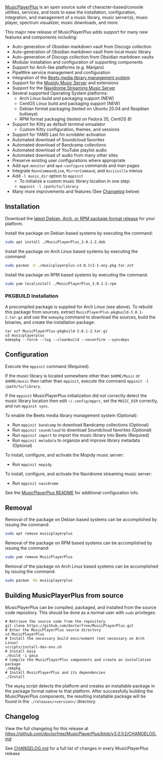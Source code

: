 [MusicPlayerPlus](https://github.com/doctorfree/MusicPlayerPlus#readme) is an open source suite of character-based/console utilities, services, and tools to ease the installation, configuration, integration, and management of a music library, music server(s), music player, spectrum visualizer, music downloads, and more.

This major new release of MusicPlayerPlus adds support for many new features and components including:

* Auto-generation of Obsidian markdown vault from Discogs collection
* Auto-generation of Obsidian markdown vault from local music library
* Auto-generation of Discogs collection from Obsidian markdown vaults
* Modular installation and configuration of supporting components
* Support for Arch-like platforms (e.g. Manjaro)
* PipeWire service management and configuration
* Integration of the [Beets media library management system](https://beets.io/)
* Support for the [Mopidy Music Server](https://mopidy.com/) and extensions
* Support for the [Navidrome Streaming Music Server](https://www.navidrome.org/)
* Several supported Operating System platforms:
    * Arch Linux build and packaging support (NEW)
    * CentOS Linux build and packaging support (NEW)
    * Debian format packaging (tested on Ubuntu 20.04 and Raspbian bullseye)
    * RPM format packaging (tested on Fedora 35, CentOS 8)
* Support for Kitty as default terminal emualator
    * Custom Kitty configuration, themes, and sessions
* Support for YAMS Last.fm scrobbler activation
* Automated download of Soundcloud favorites
* Automated download of Bandcamp collections
* Automated download of YouTube playlist audio
* Automated download of audio from many other sites
* Preserve existing user configurations where appropriate
* Add `mpd-monitor` and `mpd-configure` commands and man pages
* Integrate `RoonCommandLine`, `MirrorCommand`, and `Asciiville` menus
* Add `-l music_dir` option to `mppinit`
    * To initialize a custom music library location in one step:
    * `mppinit -l /path/to/library`
* Many more improvements and features (See [Changelog](#changelog) below)


## Installation

Download the [latest Debian, Arch, or RPM package format release](https://github.com/doctorfree/MusicPlayerPlus/releases) for your platform.

Install the package on Debian based systems by executing the command:

```bash
sudo apt install ./MusicPlayerPlus_3.0.1-2.deb
```

Install the package on Arch Linux based systems by executing the command:

```bash
sudo pacman -U ./musicplayerplus-v3.0.1r2-1-any.pkg.tar.zst
```

Install the package on RPM based systems by executing the command.

```bash
sudo yum localinstall ./MusicPlayerPlus_3.0.1-2.rpm
```

### PKGBUILD Installation

A precompiled package is supplied for Arch Linux (see above). To rebuild this package from sources, extract `MusicPlayerPlus-pkgbuild-3.0.1-2.tar.gz` and use the `makepkg` command to download the sources, build the binaries, and create the installation package:

```
tar xzf MusicPlayerPlus-pkgbuild-3.0.1-2.tar.gz
cd musicplayerplus
makepkg --force --log --cleanbuild --noconfirm --syncdeps
```

## Configuration

Execute the `mppinit` command (Required).

If the music library is located somewhere other than `$HOME/Music` or `$HOME/music` then rather than `mppinit`, execute the command `mppinit -l /path/to/library`.

If the `mppinit` MusicPlayerPlus initialization did not correctly detect the music library location then edit `~/.config/mpprc`, set the `MUSIC_DIR` correctly, and run `mppinit sync`.

To enable the Beets media library management system (Optional):

* Run `mppinit bandcamp` to download Bandcamp collections (Optional)
* Run `mppinit soundcloud` to download Soundcloud favorites (Optional)
* Run `mppinit import` to import the music library into Beets (Required)
* Run `mppinit metadata` to organize and improve library metadata (Optional)

To install, configure, and activate the Mopidy music server:

* Run `mppinit mopidy`

To install, configure, and activate the Navidrome streaming music server:

* Run `mppinit navidrome`

See the [MusicPlayerPlus README](https://github.com/doctorfree/MusicPlayerPlus#readme) for additional configuration info.

## Removal

Removal of the package on Debian based systems can be accomplished by issuing the command:

```bash
sudo apt remove musicplayerplus
```

Removal of the package on RPM based systems can be accomplished by issuing the command:

```bash
sudo yum remove MusicPlayerPlus
```

Removal of the package on Arch Linux based systems can be accomplished by issuing the command:

```bash
sudo pacman -Rs musicplayerplus
```

## Building MusicPlayerPlus from source

MusicPlayerPlus can be compiled, packaged, and installed from the source code repository. This should be done as a normal user with `sudo` privileges:

```
# Retrieve the source code from the repository
git clone https://github.com/doctorfree/MusicPlayerPlus.git
# Enter the MusicPlayerPlus source directory
cd MusicPlayerPlus
# Install the necessary build environment (not necessary on Arch Linux)
scripts/install-dev-env.sh
# Install Gaia
./build -i gaia
# Compile the MusicPlayerPlus components and create an installation package
./mkpkg
# Install MusicPlayerPlus and its dependencies
./Install
```

The `mkpkg` script detects the platform and creates an installable package in the package format native to that platform. After successfully building the MusicPlayerPlus components, the resulting installable package will be found in the `./releases/<version>/` directory.

## Changelog

View the full changelog for this release at https://github.com/doctorfree/MusicPlayerPlus/blob/v3.0.1r2/CHANGELOG.md

See [CHANGELOG.md](https://github.com/doctorfree/MusicPlayerPlus/blob/master/CHANGELOG.md) for a full list of changes in every MusicPlayerPlus release

